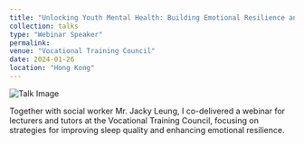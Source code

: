 ```yaml
---
title: "Unlocking Youth Mental Health: Building Emotional Resilience and Strengthening Communication Skills for Teachers"
collection: talks
type: "Webinar Speaker"
permalink:
venue: "Vocational Training Council"
date: 2024-01-26
location: "Hong Kong"
---
```

![Talk Image](/assets/images/talks/Talk_20240126.jpg)

Together with social worker Mr. Jacky Leung, I co-delivered a webinar for lecturers and tutors at the Vocational Training Council, focusing on strategies for improving sleep quality and enhancing emotional resilience.